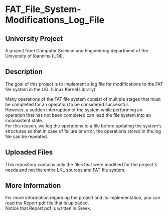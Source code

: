 # FAT_File_System-Modifications_Log_File

## University Project
A project from Computer Science and Engineering department of the University of Ioannina (UOI).

## Description
The goal of this project is to implement a log file for modifications to the FAT file system in the LKL (Linux Kernel Library).

Many operations of the FAT file system consist of multiple stages that must be completed for an operation to be considered successful. <br />
However, a sudden interruption of the system while performing an operation that has not been completed can lead the file system into an inconsistent state. <br />
For this reason, we log the operations to a file before updating the system's structures so that in case of failure or error, the operations stored in the log file can be repeated.

## Uploaded Files
This repository contains only the files that were modified for the project's needs and not the entire LKL sources and FAT file system.

## More Information
For more information regarding the project and its implementation, you can read the Report.pdf file that is uploaded. <br />
Notice that Report.pdf is written in Greek.
